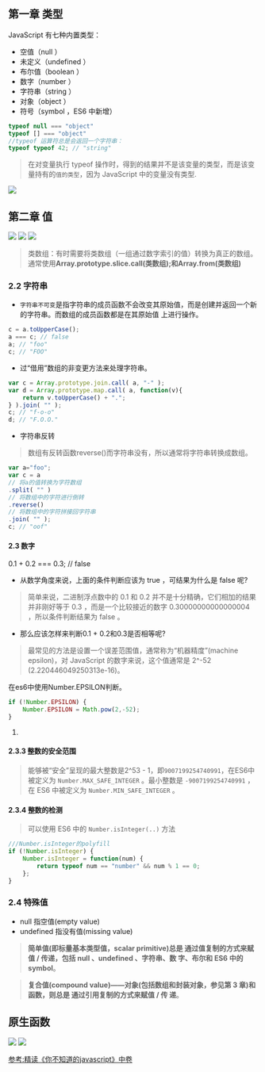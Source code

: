 


## 第一章 类型

JavaScript 有七种内置类型：
- 空值（null ）
- 未定义（undefined ）
- 布尔值（boolean ）
- 数字（number ）
- 字符串（string ）
- 对象（object ）
- 符号（symbol ，ES6 中新增）

```js
typeof null === "object" 
typeof [] === "object"
//typeof 运算符总是会返回一个字符串：
typeof typeof 42; // "string"
```
> 在对变量执行 typeof 操作时，得到的结果并不是该变量的类型，而是该变量持有的`值的类型`，因为 JavaScript 中的变量没有类型.

![](https://user-gold-cdn.xitu.io/2018/6/20/1641c2f4d3ede46a?imageView2/0/w/1280/h/960/format/webp/ignore-error/1)



## 第二章  值
![](https://user-gold-cdn.xitu.io/2018/6/20/1641c2f9fd654d30?imageView2/0/w/1280/h/960/format/webp/ignore-error/1)
![](https://user-gold-cdn.xitu.io/2018/6/20/1641c2fbdebcded2?imageView2/0/w/1280/h/960/format/webp/ignore-error/1)
![](https://user-gold-cdn.xitu.io/2018/6/20/1641c2fdca914292?imageView2/0/w/1280/h/960/format/webp/ignore-error/1)

> 类数组：有时需要将类数组（一组通过数字索引的值）转换为真正的数组。通常使用**Array.prototype.slice.call(类数组);和Array.from(类数组)**


### 2.2 字符串
- `字符串不可变`是指字符串的成员函数不会改变其原始值，而是创建并返回一个新的字符串。而数组的成员函数都是在其原始值
上进行操作。

```js
c = a.toUpperCase();
a === c; // false
a; // "foo"
c; // "FOO"

```

- 过“借用”数组的非变更方法来处理字符串。
```js
var c = Array.prototype.join.call( a, "-" );
var d = Array.prototype.map.call( a, function(v){
    return v.toUpperCase() + ".";
} ).join( "" );
c; // "f-o-o"
d; // "F.O.O."
```

- 字符串反转
> 数组有反转函数reverse()而字符串没有，所以通常将字符串转换成数组。

```js
var a="foo";
var c = a
// 将a的值转换为字符数组 
.split( "" )
// 将数组中的字符进行倒转 
.reverse()
// 将数组中的字符拼接回字符串 
.join( "" );
c; // "oof"
```



#### 2.3 数字

0.1 + 0.2 === 0.3; // false

- 从数学角度来说，上面的条件判断应该为 true ，可结果为什么是 false 呢?

> 简单来说，二进制浮点数中的 0.1 和 0.2 并不是十分精确，它们相加的结果并非刚好等于 0.3 ，而是一个比较接近的数字 0.30000000000000004 ，所以条件判断结果为 false 。

- 那么应该怎样来判断0.1 + 0.2和0.3是否相等呢?

> 最常见的方法是设置一个误差范围值，通常称为“机器精度”(machine epsilon)，对 JavaScript 的数字来说，这个值通常是 2^-52 (2.220446049250313e-16)。

在es6中使用Number.EPSILON判断。
```js
if (!Number.EPSILON) {
    Number.EPSILON = Math.pow(2,-52);
}
```

1. 


#### 2.3.3 整数的安全范围
> 能够被“安全”呈现的最大整数是2^53 - 1，即`9007199254740991`，在ES6中被定义为 `Number.MAX_SAFE_INTEGER` 。最小整数是 `-9007199254740991` ，在 ES6 中被定义为 `Number.MIN_SAFE_INTEGER` 。

#### 2.3.4 整数的检测

> 可以使用 ES6 中的 `Number.isInteger(..)` 方法
```js
///Number.isInteger的polyfill
if (!Number.isInteger) { 
    Number.isInteger = function(num) {
        return typeof num == "number" && num % 1 == 0; 
    };
}

```

### 2.4 特殊值

- null 指空值(empty value)
- undefined 指没有值(missing value)

> **简单值(即标量基本类型值，scalar primitive)总是 通过值复制的方式来赋值 / 传递，包括 null 、undefined 、字符串、数 字、布尔和 ES6 中的 symbol**。

> **复合值(compound value)——对象(包括数组和封装对象，参见第 3 章)和函数，则总是 通过引用复制的方式来赋值 / 传 递**。



## 原生函数

![](https://user-gold-cdn.xitu.io/2018/6/20/1641c303afb22377?imageslim)
![](https://user-gold-cdn.xitu.io/2018/6/20/1641c306f032cf04?imageView2/0/w/1280/h/960/format/webp/ignore-error/1)

[参考:精读《你不知道的javascript》中卷](https://juejin.im/post/5b2a07c16fb9a00e36425ef0)
